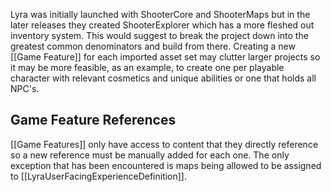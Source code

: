 Lyra was initially launched with ShooterCore and ShooterMaps but in the later releases they created ShooterExplorer which has a more fleshed out inventory system. This would suggest to break the project down into the greatest common denominators and build from there. Creating a new [[Game Feature]] for each imported asset set may clutter larger projects so it may be more feasible, as an example, to create one per playable character with relevant cosmetics and unique abilities or one that holds all NPC's.

## Game Feature References

[[Game Features]] only have access to content that they directly reference so a new reference must be manually added for each one. The only exception that has been encountered is maps being allowed to be assigned to [[LyraUserFacingExperienceDefinition]].